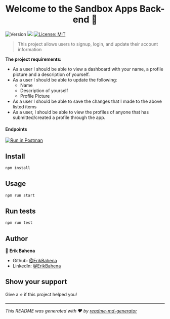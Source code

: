<h1 align="center">Welcome to the Sandbox Apps Back-end 👋</h1>
<p>
  <img alt="Version" src="https://img.shields.io/badge/version-1.0.0-blue.svg?cacheSeconds=2592000" />
  <img src="https://img.shields.io/badge/node-12.19.0-blue.svg" />
  <a href="#" target="_blank">
    <img alt="License: MIT" src="https://img.shields.io/badge/License-MIT-yellow.svg" />
  </a>
</p>

> This project allows users to signup, login, and update their account information

**The project requirements:**

- As a user I should be able to view a dashboard with your name, a profile picture and a description of yourself.
- As a user I should be able to update the following:
  - Name
  - Description of yourself
  - Profile Picture
- As a user I should be able to save the changes that I made to the above listed items
- As a user, I should be able to view the profiles of anyone that has submitted/created a profile through the app.

#### Endpoints

[![Run in Postman](https://run.pstmn.io/button.svg)](https://app.getpostman.com/run-collection/17740354-a6750351-cc96-4860-a668-ed409b250d21?action=collection%2Ffork&collection-url=entityId%3D17740354-a6750351-cc96-4860-a668-ed409b250d21%26entityType%3Dcollection%26workspaceId%3D5f9dd614-4e08-4c1b-a459-d6339ef2fe6e)

## Install

```sh
npm install
```

## Usage

```sh
npm run start
```

## Run tests

```sh
npm run test
```

## Author

👤 **Erik Bahena**

- Github: [@ErikBahena](https://github.com/ErikBahena)
- LinkedIn: [@ErikBahena](https://linkedin.com/in/ErikBahena)

## Show your support

Give a ⭐️ if this project helped you!

---

_This README was generated with ❤️ by [readme-md-generator](https://github.com/kefranabg/readme-md-generator)_
